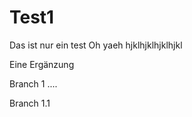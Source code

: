 # Test1
Das ist nur ein test
Oh yaeh
                      hjklhjklhjklhjkl

Eine Ergänzung

Branch 1  ....
 
Branch 1.1
